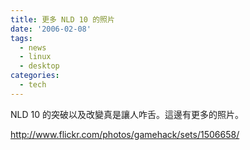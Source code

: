 ```yaml
---
title: 更多 NLD 10 的照片
date: '2006-02-08'
tags:
  - news
  - linux
  - desktop
categories:
  - tech
---
```

NLD 10 的突破以及改變真是讓人咋舌。這邊有更多的照片。  
  
http://www.flickr.com/photos/gamehack/sets/1506658/